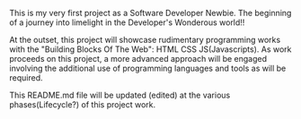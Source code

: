 This is my very first project as a Software Developer Newbie. The beginning of a journey into limelight in the Developer's Wonderous world!!

At the outset, this project will showcase rudimentary programming works with the "Building Blocks Of The Web": HTML CSS JS(Javascripts). As work proceeds on this project, a more advanced approach will be engaged involving the additional use of programming languages and tools as will be required.

This README.md file will be updated (edited) at the various phases(Lifecycle?) of this project work.
